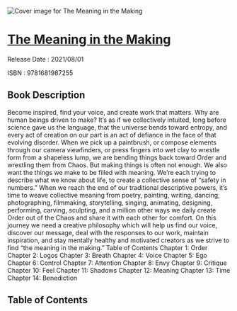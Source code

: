 ![Cover image for The Meaning in the Making](https://imgdetail.ebookreading.net/cover/cover/202109/EB9781681987255.jpg)

[The Meaning in the Making](https://ebookreading.net/view/book/The+Meaning+in+the+Making-EB9781681987255_1.html "The Meaning in the Making")
====================================================================================================================

Release Date : 2021/08/01

ISBN : 9781681987255

Book Description
-----------------

Become inspired, find your voice, and create work that matters.
Why are human beings driven to make?
It’s as if we collectively intuited, long before science gave us the language, that the universe bends toward entropy, and every act of creation on our part is an act of defiance in the face of that evolving disorder.
When we pick up a paintbrush, or compose elements through our camera viewfinders, or press fingers into wet clay to wrestle form from a shapeless lump, we are bending things back toward Order and wrestling them from Chaos.
But making things is often not enough.
We also want the things we make to be filled with meaning. We’re each trying to describe what we know about life, to create a collective sense of “safety in numbers.” When we reach the end of our traditional descriptive powers, it’s time to weave collective meaning from poetry, painting, writing, dancing, photographing, filmmaking, storytelling, singing, animating, designing, performing, carving, sculpting, and a million other ways we daily create Order out of the Chaos and share it with each other for comfort.
On this journey we need a creative philosophy which will help us find our voice, discover our message, deal with the responses to our work, maintain inspiration, and stay mentally healthy and motivated creators as we strive to find “the meaning in the making.”
Table of Contents
Chapter 1: Order
Chapter 2: Logos
Chapter 3: Breath
Chapter 4: Voice
Chapter 5: Ego
Chapter 6: Control
Chapter 7: Attention
Chapter 8: Envy
Chapter 9: Critique
Chapter 10: Feel
Chapter 11: Shadows
Chapter 12: Meaning
Chapter 13: Time
Chapter 14: Benediction

  

Table of Contents
-----------------

